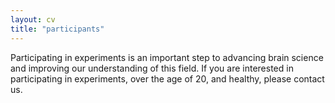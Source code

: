 ```yaml
---
layout: cv
title: "participants"
---
```

Participating in experiments is an important step to advancing brain science and improving our understanding of this field. If you are interested in participating in experiments, over the age of 20, and healthy, please contact us. 
